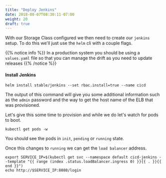 ```yaml
---
title: "Deploy Jenkins"
date: 2018-08-07T08:30:11-07:00
weight: 20
draft: true
---
```


With our Storage Class configured we then need to create our `jenkins` setup. To
do this we'll just use the `helm` cli with a couple flags.

{{% notice info %}}
In a production system you should be using a `values.yaml` file so that you can
manage the drift as you need to update releases
{{% /notice %}}

#### Install Jenkins

```
helm install stable/jenkins --set rbac.install=true --name cicd
```

The output of this command will give you some additional information such as the
`admin` password and the way to get the host name of the ELB that was
provisioned.

Let's give this some time to provision and while we do let's watch for pods
to boot.

```
kubectl get pods -w
```

You should see the pods in `init`, `pending` or `running` state.

Once this changes to `running` we can get the `load balancer` address.

```
export SERVICE_IP=$(kubectl get svc --namespace default cicd-jenkins --template "{{ range (index .status.loadBalancer.ingress 0) }}{{ . }}{{ end }}")
echo http://$SERVICE_IP:8080/login
```
